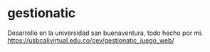 # gestionatic
Desarrollo en la universidad san buenaventura, todo hecho por mi. https://usbcalivirtual.edu.co/cev/gestionatic_juego_web/

